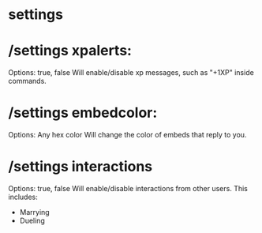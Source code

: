 # settings

# /settings xpalerts:
Options: true, false
Will enable/disable xp messages, such as "+1XP" inside commands.

# /settings embedcolor:
Options: Any hex color
Will change the color of embeds that reply to you.

# /settings interactions
Options: true, false
Will enable/disable interactions from other users. This includes:
- Marrying
- Dueling